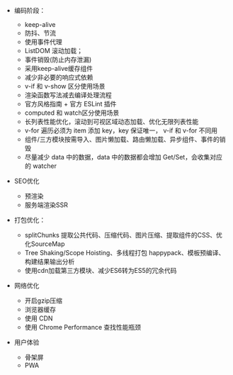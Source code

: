 - 编码阶段：
  - keep-alive
  - 防抖、节流
  - 使用事件代理
  - ListDOM 滚动加载；
  - 事件销毁(防止内存泄漏)
  - 采用keep-alive缓存组件
  - 减少非必要的响应式依赖
  - v-if 和 v-show 区分使用场景
  - 渲染函数写法减去编译处理流程
  - 官方风格指南 + 官方 ESLint 插件
  - computed 和 watch区分使用场景
  - 长列表性能优化，滚动到可视区域动态加载、优化无限列表性能
  - v-for 遍历必须为 item 添加 key，key 保证唯一， v-if 和 v-for 不同用
  - 组件/三方模块按需导入、图片懒加载、路由懒加载、异步组件、事件的销毁
  - 尽量减少 data 中的数据，data 中的数据都会增加 Get/Set，会收集对应的 watcher

- SEO优化
  - 预渲染
  - 服务端渲染SSR

- 打包优化：
  - splitChunks 提取公共代码、压缩代码、图片压缩、提取组件的CSS、优化SourceMap
  - Tree Shaking/Scope Hoisting、多线程打包 happypack、模板预编译、构建结果输出分析
  - 使用cdn加载第三方模块、减少ES6转为ES5的冗余代码
- 网络优化
  - 开启gzip压缩
  - 浏览器缓存
  - 使用 CDN
  - 使用 Chrome Performance 查找性能瓶颈
- 用户体验
  - 骨架屏
  - PWA

